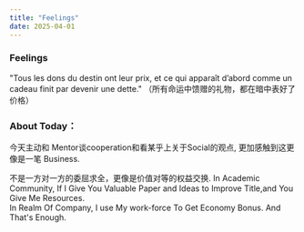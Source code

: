 ```yaml
---
title: "Feelings"
date: 2025-04-01
---
```

###  Feelings
"Tous les dons du destin ont leur prix, et ce qui apparaît d’abord comme un cadeau finit par devenir une dette."
（所有命运中馈赠的礼物，都在暗中表好了价格）

### About Today：

今天主动和 Mentor谈cooperation和看某乎上关于Social的观点, 更加感触到这更像是一笔 Business.

不是一方对一方的委屈求全，更像是价值对等的权益交换.
In Academic Community, If I Give You Valuable Paper and Ideas to Improve Title,and You Give Me Resources.  
In Realm Of Company,   I use My work-force To Get Economy Bonus.
And That's Enough.
